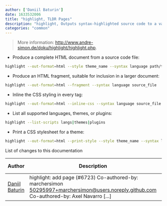 ```yaml
---
author: ['Daniil Baturin']
date: 1633532006
title: "highlight, TLDR Pages"
description: "highlight, Outputs syntax-highlighted source code to a variety of formats."
categories: "common"
---
```

> More information: <http://www.andre-simon.de/doku/highlight/highlight.php>.

- Produce a complete HTML document from a source code file:

```bash
highlight --out-format=html --style theme_name --syntax language path/to/source_code
```

- Produce an HTML fragment, suitable for inclusion in a larger document:

```bash
highlight --out-format=html --fragment --syntax language source_file
```

- Inline the CSS styling in every tag:

```bash
highlight --out-format=html --inline-css --syntax language source_file
```

- List all supported languages, themes, or plugins:

```bash
highlight --list-scripts langs|themes|plugins
```

- Print a CSS stylesheet for a theme:

```bash
highlight --out-format=html --print-style --style theme_name --syntax language] --stdout
```
List of changes to this documentation


Author | Description | ISO 8601 Date | GitHub link
------|-----|-----|-----
[Daniil Baturin](mailto:daniil@baturin.org) | highlight: add page (#6723) Co-authored-by: marchersimon <50295997+marchersimon@users.noreply.github.com> Co-authored-by: Axel Navarro [...] | 2021-10-06T16:53:26 | [21b88f932374](https://github.com/tldr-pages/tldr/commit/21b88f93237402ed6f285d05599f9ce87e65a4a0)

